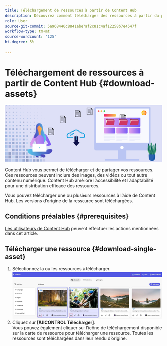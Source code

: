 ```yaml
---
title: Téléchargement de ressources à partir de Content Hub
description: Découvrez comment télécharger des ressources à partir du portail Content Hub
role: User
source-git-commit: 5a968440c8841abe7af2c81c4af12258b7e4547f
workflow-type: tm+mt
source-wordcount: '125'
ht-degree: 5%

---
```


# Téléchargement de ressources à partir de Content Hub {#download-assets}

<!-- ![Download assets](assets/download-asset.jpg) -->
![Téléchargement de ressources](assets/download-asset-genstudio.jpeg)

Content Hub vous permet de télécharger et de partager vos ressources. Ces ressources peuvent inclure des images, des vidéos ou tout autre contenu numérique. Content Hub améliore l’accessibilité et l’adaptabilité pour une distribution efficace des ressources.

Vous pouvez télécharger une ou plusieurs ressources à l’aide de Content Hub. Les versions d’origine de la ressource sont téléchargées.

## Conditions préalables {#prerequisites}

[Les utilisateurs de Content Hub](deploy-content-hub.md#onboard-content-hub-users) peuvent effectuer les actions mentionnées dans cet article.

## Télécharger une ressource {#download-single-asset}

1. Sélectionnez la ou les ressources à télécharger.
   ![Télécharger une seule ressource](assets/download-assets-new.jpg)
1. Cliquez sur **[!UICONTROL Télécharger]**. <br> Vous pouvez également cliquer sur l’icône de téléchargement disponible sur la carte de ressource pour télécharger une ressource.
Toutes les ressources sont téléchargées dans leur rendu d’origine.
